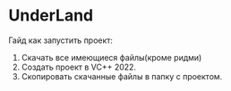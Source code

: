 # UnderLand

Гайд как запустить проект: 
1. Скачать все имеющиеся файлы(кроме ридми)
2. Создать проект в VC++ 2022.
3. Скопировать скачанные файлы в папку с проектом.
